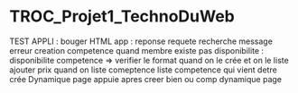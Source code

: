 # TROC_Projet1_TechnoDuWeb

TEST APPLI :
bouger HTML app : reponse requete recherche
message erreur creation competence quand membre existe pas
disponibilite : disponibilite competence => verifier le format quand on le crée et on le liste
ajouter prix quand on liste comeptence
liste competence qui vient detre crée
Dynamique page appuie apres creer bien ou comp
dynamique page
